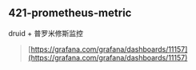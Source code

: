 421-prometheus-metric
---
druid + 普罗米修斯监控

> [https://grafana.com/grafana/dashboards/11157](https://grafana.com/grafana/dashboards/11157)


